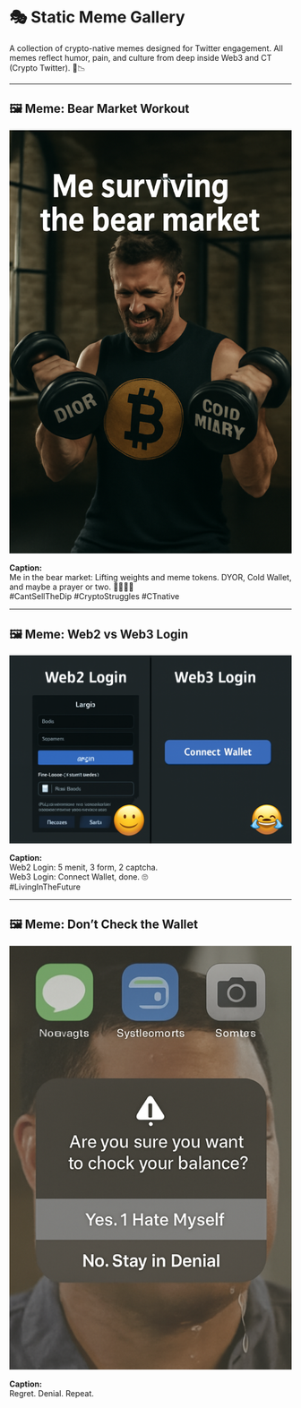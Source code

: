 # 🎭 Static Meme Gallery

A collection of crypto-native memes designed for Twitter engagement. All memes reflect humor, pain, and culture from deep inside Web3 and CT (Crypto Twitter). 🧠📉

---

## 🖼 Meme: Bear Market Workout
![Bear Market Workout Meme](./bear-market-workout.png)

**Caption:**  
Me in the bear market: Lifting weights and meme tokens. DYOR, Cold Wallet, and maybe a prayer or two. 🏋️‍♂️🦸‍♂️  
#CantSellTheDip #CryptoStruggles #CTnative

---

## 🖼 Meme: Web2 vs Web3 Login
![Web2 vs Web3 Login Meme](./web2-vs-web3-login.png)

**Caption:**  
Web2 Login: 5 menit, 3 form, 2 captcha.  
Web3 Login: Connect Wallet, done. 🙄  
#LivingInTheFuture

---

## 🖼 Meme: Don’t Check the Wallet
![Wallet Panic Meme](./dont-check-wallet.png)

**Caption:**  
Regret. Denial. Repeat.
